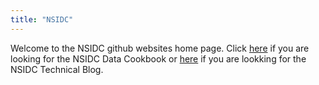 ```yaml
---
title: "NSIDC"
---
```


Welcome to the NSIDC github websites home page. 
Click [here](nsidc.github.io/NSIDC-Data-Cookbook/) if you are looking for the NSIDC Data Cookbook or [here](https://nsidc.github.io/NSIDC-Technical-Blog/) if you are lookking for the NSIDC Technical Blog.
